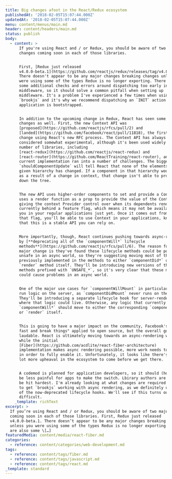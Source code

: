 ```yaml
---
title: Big changes afoot in the React/Redux ecosystem
publishedAt: '2018-02-05T15:07:44.000Z'
updatedAt: '2018-02-05T15:07:44.000Z'
menu: content/menus/main.md
header: content/headers/main.md
status: publish
body:
  - content: >
      If you're using React and / or Redux, you should be aware of two major
      changes coming soon in each of those libraries.


      First, [Redux just released
      v4.0.0-beta.1](https://github.com/reactjs/redux/releases/tag/v4.0.0-beta.1).
      There doesn't appear to be any major changes breaking changes unless you
      were using some of the types Redux is no longer exporting. There are also
      some additional checks and errors around dispatching too early in
      middleware, so it should solve a common pitfall when setting up
      middleware. It's a problem I've experienced a few times when using
      `brookjs` and it's why we recommend dispatching an `INIT` action after the
      application is bootstrapped.


      In addition to the upcoming change in Redux, React has seen some major
      changes as well. First, the new Context API was
      [proposed](https://github.com/reactjs/rfcs/pull/2) and
      [landed](https://github.com/facebook/react/pull/11818), the first major
      change using React's new RFC process. The Context API has always been
      considered somewhat experimental, although it's been used widely by a
      number of libraries, including
      [react-redux](https://github.com/reactjs/react-redux) and
      [react-router](https://github.com/ReactTraining/react-router), and the
      current implementation ran into a number of challenges. The biggest is
      `shouldComponentUpdate` will tell React that none of the elements of a
      given hierarchy has changed. If a component in that hierarchy would change
      as a result of a change in context, that change isn't able to propagate
      down the tree.


      The new API uses higher-order components to set and provide a Context. It
      uses a render function as a prop to provide the value of the Context,
      giving the context Provider control over when its dependents render. It's
      currently behind a feature flag, which means it may not be available to
      you in your regular applications just yet. Once it comes out from behind
      that flag, you'll be able to use Context in your applications, knowing
      that this is a stable API you can rely on.


      More importantly, though, React continues pushing towards async-rendering
      by [**deprecating all of the `componentWill*` lifecycle
      methods**](https://github.com/reactjs/rfcs/pull/6). The reason for this
      major change is they've found these lifecycle methods could be potentially
      unsafe in an async world, so they're suggesting moving most of the logic
      previously implemented in the methods to either `componentDid*` or the
      `render` method itself. They'll be introducing new versions of these
      methods prefixed with `UNSAFE_*`, so it's very clear that these methods
      could cause problems in an async world.


      One of the major use cases for `componentWillMount` in particular is to
      run logic on the server, as `componentDidMount` never runs on the server.
      They'll be introducing a separate lifecycle hook for server-rendering only
      where that logic could live. Otherwise, any logic that currently lives in
      `componentWill*` should move to either the corresponding `componentDid*`
      or `render` itself.


      This is going to have a major impact on the community, Facebook's "move
      fast and break things" applied to open source, but the overall goal is
      laudable. React is ultimately moving towards an async-rendering world, and
      while the initial
      [Fiber](https://github.com/acdlite/react-fiber-architecture)
      implementation makes async rendering possible, more work needs to be done
      in order to fully enable it. Unfortunately, it looks like there's still a
      lot more upheaval in the ecosystem to come before we get there.


      A codemod is planned for application developers, so it should (hopefully)
      be less painful for apps to make the switch. Lbirary authors are likely to
      be hit hardest. I'm already looking at what changes are required in order
      to get `brookjs` working with async rendering, as we definitely use some
      of the now-deprecated lifecycle hooks. We'll see if this turns out to be
      difficult.
    _template: richText
excerpt: >
  If you’re using React and / or Redux, you should be aware of two major changes
  coming soon in each of those libraries. First, Redux just released
  v4.0.0-beta.1. There doesn’t appear to be any major changes breaking changes
  unless you were using some of the types Redux is no longer exporting. There
  are also some \[…]
featuredMedia: content/media/react-fiber.md
categories:
  - reference: content/categories/web-development.md
tags:
  - reference: content/tags/fiber.md
  - reference: content/tags/javascript.md
  - reference: content/tags/react.md
_template: standard
---
```



